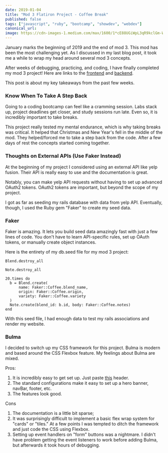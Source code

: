```yaml
---
date: 2019-01-04
title: "Mod 3 Flatiron Project - Coffee Break"
published: false
tags: ["javascript", "ruby", "bootcamp", "showdev", "webdev"]
canonical_url:
image: https://cdn-images-1.medium.com/max/1600/1*cE88UGiWpL3qR9kclGm-WA.jpeg
---
```


January marks the beginning of 2019 and the end of mod 3\. This mod has been the most challenging yet. As I discussed in my last blog post, it took me a while to wrap my head around several mod 3 concepts.

After weeks of debugging, practicing, and coding, I have finally completed my mod 3 project! Here are links to the [frontend](https://github.com/edezekiel/frontend-coffee-bulma) and [backend](https://github.com/edezekiel/backend-coffee-bulma).

This post is about my key takeaways from the past few weeks.

### Know When To Take A Step Back

Going to a coding bootcamp can feel like a cramming session. Labs stack up, project deadlines get closer, and study sessions run late. Even so, it is incredibly important to take breaks.

This project really tested my mental endurance, which is why taking breaks was critical. It helped that Christmas and New Year's fell in the middle of the mod. They helped/forced me to take a step back from the code. After a few days of rest the concepts started coming together.

### Thoughts on External APIs (Use Faker Instead)

At the beginning of my project I considered using an external API like yelp fusion. Their API is really easy to use and the documentation is great.

Notably, you can make yelp API requests without having to set up advanced OAuth2 tokens. OAuth2 tokens are important, but beyond the scope of my project.

I got as far as seeding my rails database with data from yelp API. Eventually, though, I used the Ruby gem "Faker" to create my seed data.

### Faker

Faker is amazing. It lets you build seed data amazingly fast with just a few lines of code. You don't have to learn API-specific rules, set up OAuth tokens, or manually create object instances.

Here is the entirety of my db.seed file for my mod 3 project:

    Blend.destroy_all

    Note.destroy_all

    20.times do
      b = Blend.create(
          name: Faker::Coffee.blend_name,
          origin: Faker::Coffee.origin,
          variety: Faker::Coffee.variety
      )
      Note.create(blend_id: b.id, body: Faker::Coffee.notes)
    end

With this seed file, I had enough data to test my rails associations and render my website.

### Bulma

I decided to switch up my CSS framework for this project. Bulma is modern and based around the CSS Flexbox feature. My feelings about Bulma are mixed.

Pros:

1.  It is incredibly easy to get set up. Just paste [this](https://gist.github.com/edezekiel/41e3fc3e0bf229043d192d4260d94898) header.
2.  The standard configurations make it easy to set up a hero banner, navBar, footer, etc.
3.  The features look good.

Cons

1.  The documentation is a little bit sparse;
2.  It was surprisingly difficult to implement a basic flex wrap system for "cards" or "tiles." At a few points I was tempted to ditch the framework and just code the CSS using Flexbox.
3.  Setting up event handlers on "form" buttons was a nightmare. I didn't have problem getting the event listeners to work before adding Bulma, but afterwards it took hours of debugging.
